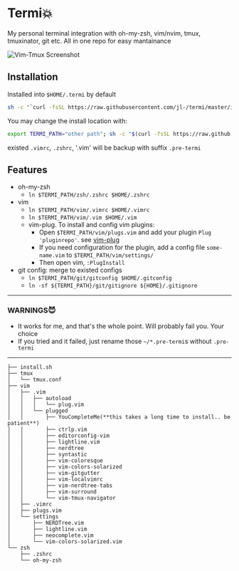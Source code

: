 # Termi💥
My personal terminal integration with oh-my-zsh, vim/nvim, tmux, tmuxinator, git etc. All in one repo for easy mantainance

![Vim-Tmux Screenshot](https://cloud.githubusercontent.com/assets/6291986/15317479/4228ac68-1c54-11e6-951b-1c2123bc3d27.png)

## Installation

Installed into `$HOME/.termi` by default
```bash
sh -c "`curl -fsSL https://raw.githubusercontent.com/jl-/termi/master/install.sh`"
```

You may change the install location with:
```bash
export TERMI_PATH="other path"; sh -c "$(curl -fsSL https://raw.github.com/jl-/termi/master/install.sh)"
```

existed `.vimrc`, `.zshrc`, '.vim' will be backup with suffix `.pre-termi`

## Features

- oh-my-zsh
  - `ln $TERMI_PATH/zsh/.zshrc $HOME/.zshrc`
- vim
  - `ln $TERMI_PATH/vim/.vimrc $HOME/.vimrc`
  - `ln $TERMI_PATH/vim/.vim $HOME/.vim`
  - vim-plug. To install and config vim plugins:
      - Open `$TERMI_PATH/vim/plugs.vim` and add your plugin `Plug 'pluginrepo'`. see [vim-plug](https://github.com/junegunn/vim-plug)
      - If you need configuration for the plugin, add a config file `some-name.vim` to `$TERMI_PATH/vim/settings/`
      - Then open vim, `:PlugInstall`
- git config: merge to existed configs
  - `ln $TERMI_PATH/git/gitconfig $HOME/.gitconfig`
  - `ln -sf ${TERMI_PATH}/git/gitignore ${HOME}/.gitignore`

---

### WARNINGS😈

- It works for me, and that's the whole point.  Will probably fail you. Your choice
- If you tried and it failed, just rename those `~/*.pre-termi`s without `.pre-termi`

---

```
├── install.sh
├── tmux
│   └── tmux.conf
├── vim
│   ├── .vim
│   │   ├── autoload
│   │   │   └── plug.vim
│   │   └── plugged
│   │       ├── YouCompleteMe(**this takes a long time to install.. be patient**)
│   │       ├── ctrlp.vim
│   │       ├── editorconfig-vim
│   │       ├── lightline.vim
│   │       ├── nerdtree
│   │       ├── syntastic
│   │       ├── vim-coloresque
│   │       ├── vim-colors-solarized
│   │       ├── vim-gitgutter
│   │       ├── vim-localvimrc
│   │       ├── vim-nerdtree-tabs
│   │       ├── vim-surround
│   │       └── vim-tmux-navigator
│   ├── .vimrc
│   ├── plugs.vim
│   └── settings
│       ├── NERDTree.vim
│       ├── lightline.vim
│       ├── neocomplete.vim
│       └── vim-colors-solarized.vim
└── zsh
    ├── .zshrc
    └── oh-my-zsh
```
